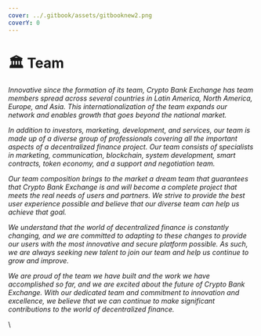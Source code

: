 ```yaml
---
cover: ../.gitbook/assets/gitbooknew2.png
coverY: 0
---
```


# 🏛 Team

_Innovative since the formation of its team, Crypto Bank Exchange has team members spread across several countries in Latin America, North America, Europe, and Asia. This internationalization of the team expands our network and enables growth that goes beyond the national market._

_In addition to investors, marketing, development, and services, our team is made up of a diverse group of professionals covering all the important aspects of a decentralized finance project. Our team consists of specialists in marketing, communication, blockchain, system development, smart contracts, token economy, and a support and negotiation team._

_Our team composition brings to the market a dream team that guarantees that Crypto Bank Exchange is and will become a complete project that meets the real needs of users and partners. We strive to provide the best user experience possible and believe that our diverse team can help us achieve that goal._

_We understand that the world of decentralized finance is constantly changing, and we are committed to adapting to these changes to provide our users with the most innovative and secure platform possible. As such, we are always seeking new talent to join our team and help us continue to grow and improve._

_We are proud of the team we have built and the work we have accomplished so far, and we are excited about the future of Crypto Bank Exchange. With our dedicated team and commitment to innovation and excellence, we believe that we can continue to make significant contributions to the world of decentralized finance._

\
